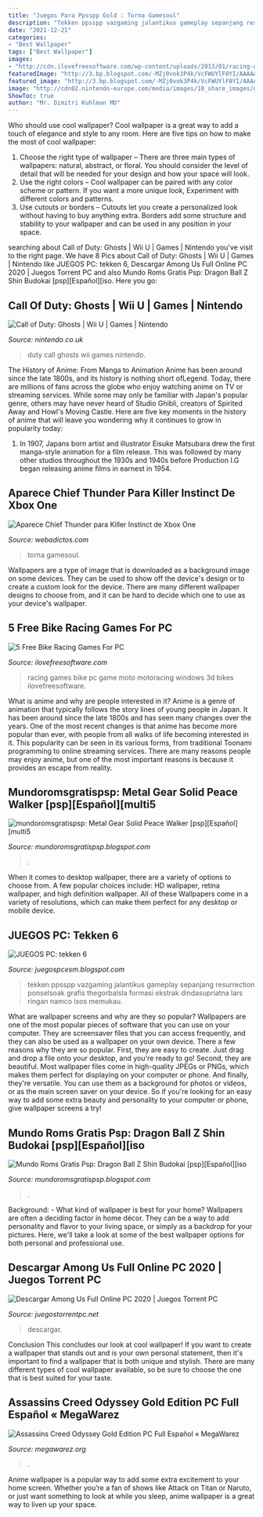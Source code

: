 ```yaml
---
title: "Juegos Para Ppsspp Gold : Torna Gamesoul"
description: "Tekken ppsspp vazgaming jalantikus gameplay sepanjang resurrection ponselsoak grafis thegorbalsla formasi ekstrak dindasupriatna lars ringan namco isos memukau"
date: "2021-12-21"
categories:
- "Best Wallpaper"
tags: ["Best Wallpaper"]
images:
- "http://cdn.ilovefreesoftware.com/wp-content/uploads/2013/01/racing-games-bike_thumb.jpg"
featuredImage: "http://3.bp.blogspot.com/-MZj0vok3P4k/VcFWUYlF0YI/AAAAAAAACUY/W3b_2t5APRY/s1600/t2.jpg"
featured_image: "http://3.bp.blogspot.com/-MZj0vok3P4k/VcFWUYlF0YI/AAAAAAAACUY/W3b_2t5APRY/s1600/t2.jpg"
image: "http://cdn02.nintendo-europe.com/media/images/10_share_images/games_15/wiiu_14/SI_WiiU_CallOfDutyGhosts_image1600w.jpg"
ShowToc: true
author: "Mr. Dimitri Kuhlman MD"
---
```



Who should use cool wallpaper?
Cool wallpaper is a great way to add a touch of elegance and style to any room. Here are five tips on how to make the most of cool wallpaper: 
1) Choose the right type of wallpaper – There are three main types of wallpapers: natural, abstract, or floral. You should consider the level of detail that will be needed for your design and how your space will look. 
2) Use the right colors – Cool wallpaper can be paired with any color scheme or pattern. If you want a more unique look, Experiment with different colors and patterns. 
3) Use cutouts or borders – Cutouts let you create a personalized look without having to buy anything extra. Borders add some structure and stability to your wallpaper and can be used in any position in your space.

	

		
searching about Call of Duty: Ghosts | Wii U | Games | Nintendo you've visit to the right page. We have 8 Pics about Call of Duty: Ghosts | Wii U | Games | Nintendo like JUEGOS PC: tekken 6, Descargar Among Us Full Online PC 2020 | Juegos Torrent PC and also Mundo Roms Gratis Psp: Dragon Ball Z Shin Budokai [psp][Español][iso. Here you go:
		
    
## Call Of Duty: Ghosts | Wii U | Games | Nintendo

<img loading=lazy src="http://cdn02.nintendo-europe.com/media/images/10_share_images/games_15/wiiu_14/SI_WiiU_CallOfDutyGhosts_image1600w.jpg" onerror="this.onerror=null;this.src='https://tse2.mm.bing.net/th?id=OIP.oti5WKQdF-4NrN3Jz7kj6wHaDt&amp;pid=15.1';" alt="Call of Duty: Ghosts | Wii U | Games | Nintendo">

_Source: nintendo.co.uk_

>duty call ghosts wii games nintendo. 

	

The History of Anime: From Manga to Animation
Anime has been around since the late 1800s, and its history is nothing short ofLegend. Today, there are millions of fans across the globe who enjoy watching anime on TV or streaming services. While some may only be familiar with Japan's popular genre, others may have never heard of Studio Ghibli, creators of Spirited Away and Howl's Moving Castle. Here are five key moments in the history of anime that will leave you wondering why it continues to grow in popularity today:
1) In 1907, Japans born artist and illustrator Eisuke Matsubara drew the first manga-style animation for a film release. This was followed by many other studios throughout the 1930s and 1940s before Production I.G began releasing anime films in earnest in 1954.

    
## Aparece Chief Thunder Para Killer Instinct De Xbox One

<img loading=lazy src="https://i0.wp.com/webadictos.com/media/2013/08/chief-thunder-killer-instinct-one.jpg?fit=800%2C450&amp;ssl=1" onerror="this.onerror=null;this.src='https://tse4.mm.bing.net/th?id=OIP.lFivJPP3qhErvOMFcy5rRAHaEK&amp;pid=15.1';" alt="Aparece Chief Thunder para Killer Instinct de Xbox One">

_Source: webadictos.com_

>torna gamesoul. 

	

Wallpapers are a type of image that is downloaded as a background image on some devices. They can be used to show off the device's design or to create a custom look for the device. There are many different wallpaper designs to choose from, and it can be hard to decide which one to use as your device's wallpaper.

    
## 5 Free Bike Racing Games For PC

<img loading=lazy src="http://cdn.ilovefreesoftware.com/wp-content/uploads/2013/01/racing-games-bike_thumb.jpg" onerror="this.onerror=null;this.src='https://tse3.mm.bing.net/th?id=OIP.6wPN-9DowH768beeJlJecwHaFW&amp;pid=15.1';" alt="5 Free Bike Racing Games For PC">

_Source: ilovefreesoftware.com_

>racing games bike pc game moto motoracing windows 3d bikes ilovefreesoftware. 

	

What is anime and why are people interested in it?
Anime is a genre of animation that typically follows the story lines of young people in Japan. It has been around since the late 1800s and has seen many changes over the years. One of the most recent changes is that anime has become more popular than ever, with people from all walks of life becoming interested in it. This popularity can be seen in its various forms, from traditional Toonami programming to online streaming services. There are many reasons people may enjoy anime, but one of the most important reasons is because it provides an escape from reality.

    
## Mundoromsgratispsp: Metal Gear Solid Peace Walker [psp][Español][multi5

<img loading=lazy src="https://2.bp.blogspot.com/-yDLOVEUOJP0/W_Tycsg5p1I/AAAAAAAAC9o/sEWfzWvGDBUs19jwdhBQxnTKUpWCz9CTwCLcBGAs/s1600/Metal-Gear-Solid-Peace-Walker-25.jpg" onerror="this.onerror=null;this.src='https://tse1.mm.bing.net/th?id=OIP.4hFtoiRDv_1BjnUXMaQQvwHaEM&amp;pid=15.1';" alt="mundoromsgratispsp: Metal Gear Solid Peace Walker [psp][Español][multi5">

_Source: mundoromsgratispsp.blogspot.com_

>. 

	

When it comes to desktop wallpaper, there are a variety of options to choose from. A few popular choices include: HD wallpaper, retina wallpaper, and high definition wallpaper. All of these Wallpapers come in a variety of resolutions, which can make them perfect for any desktop or mobile device. 

    
## JUEGOS PC: Tekken 6

<img loading=lazy src="http://3.bp.blogspot.com/-MZj0vok3P4k/VcFWUYlF0YI/AAAAAAAACUY/W3b_2t5APRY/s1600/t2.jpg" onerror="this.onerror=null;this.src='https://tse2.mm.bing.net/th?id=OIP.99w9FEKwoAnfLAzeioTPzAHaEK&amp;pid=15.1';" alt="JUEGOS PC: tekken 6">

_Source: juegospcesm.blogspot.com_

>tekken ppsspp vazgaming jalantikus gameplay sepanjang resurrection ponselsoak grafis thegorbalsla formasi ekstrak dindasupriatna lars ringan namco isos memukau. 

	

What are wallpaper screens and why are they so popular?
Wallpapers are one of the most popular pieces of software that you can use on your computer. They are screensaver files that you can access frequently, and they can also be used as a wallpaper on your own device. There a few reasons why they are so popular. First, they are easy to create. Just drag and drop a file onto your desktop, and you're ready to go! Second, they are beautiful. Most wallpaper files come in high-quality JPEGs or PNGs, which makes them perfect for displaying on your computer or phone. And finally, they're versatile. You can use them as a background for photos or videos, or as the main screen saver on your device. So if you're looking for an easy way to add some extra beauty and personality to your computer or phone, give wallpaper screens a try!

    
## Mundo Roms Gratis Psp: Dragon Ball Z Shin Budokai [psp][Español][iso

<img loading=lazy src="https://3.bp.blogspot.com/-yS5ISBhgkFQ/XEEUyYuhwVI/AAAAAAAAE08/2egpcwVrVSYb--lkEbaAdlM7hY4_wMwQQCLcBGAs/s1600/Dragon_Ball_Z__Shin_Budokai_2-PSPScreenshots1644446.jpg" onerror="this.onerror=null;this.src='https://tse4.mm.bing.net/th?id=OIP.EsAGje4MVa07-GDAOjXzWwHaEM&amp;pid=15.1';" alt="Mundo Roms Gratis Psp: Dragon Ball Z Shin Budokai [psp][Español][iso">

_Source: mundoromsgratispsp.blogspot.com_

>. 

	

Background: - What kind of wallpaper is best for your home?
Wallpapers are often a deciding factor in home décor. They can be a way to add personality and flavor to your living space, or simply as a backdrop for your pictures. Here, we'll take a look at some of the best wallpaper options for both personal and professional use.

    
## Descargar Among Us Full Online PC 2020 | Juegos Torrent PC

<img loading=lazy src="https://www.juegostorrentpc.net/wp-content/uploads/2020/09/among-us-online-cover-pc-v9.9.jpg" onerror="this.onerror=null;this.src='https://tse1.mm.bing.net/th?id=OIP.2F9Q89iJq-dhIvi_fIw-ewHaJ4&amp;pid=15.1';" alt="Descargar Among Us Full Online PC 2020 | Juegos Torrent PC">

_Source: juegostorrentpc.net_

>descargar. 

	

Conclusion
This concludes our look at cool wallpaper! If you want to create a wallpaper that stands out and is your own personal statement, then it's important to find a wallpaper that is both unique and stylish. There are many different types of cool wallpaper available, so be sure to choose the one that is best suited for your taste.

    
## Assassins Creed Odyssey Gold Edition PC Full Español « MegaWarez

<img loading=lazy src="https://www.megawarez.org/wp-content/uploads/2018/11/assassins-creed-odyssey-pc-cover-poster-box.jpg" onerror="this.onerror=null;this.src='https://tse1.mm.bing.net/th?id=OIP.l-I_hr6N1_3I1XBikd8vowHaKY&amp;pid=15.1';" alt="Assassins Creed Odyssey Gold Edition PC Full Español « MegaWarez">

_Source: megawarez.org_

>. 

	

Anime wallpaper is a popular way to add some extra excitement to your home screen. Whether you’re a fan of shows like Attack on Titan or Naruto, or just want something to look at while you sleep, anime wallpaper is a great way to liven up your space.

